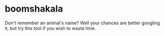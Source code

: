 # boomshakala

Don't remember an animal's name? Well your chances are better googling it, but try this tool if you wish to waste time.

